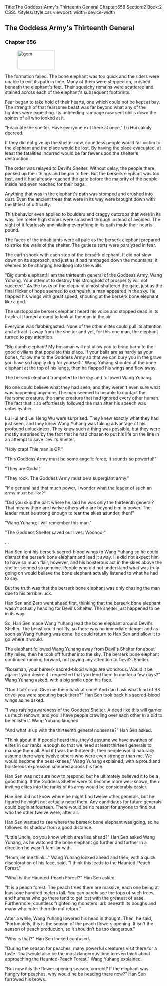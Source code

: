Title:The Goddess Army's Thirteenth General 
Chapter:656 
Section:2 
Book:2 
CSS:../Styles/style.css 
viewport: width=device-width
  
## The Goddess Army's Thirteenth General
### Chapter 656 
<figure>
	<img src="../Images/gem.gif" alt="gem" id="gem" width="120" height="60" />
</figure>
  

  
  The formation failed. The bone elephant was too quick and the riders were unable to exit its path in time. Many of them were stepped on, crushed beneath the elephant's feet. Their squelchy remains were scattered and stained across each of the elephant's subsequent footprints.

Fear began to take hold of their hearts, one which could not be kept at bay. The strength of that fearsome beast was far beyond what any of the fighters were expecting. Its unheeding rampage now sent chills down the spines of all who looked at it.

"Evacuate the shelter. Have everyone exit there at once," Lu Hui calmly decreed.

If they did not give up the shelter now, countless people would fall victim to the elephant and the place would be lost. By having the place evacuated, at least the fatalities incurred would be far fewer upon the shelter's destruction.

The order was relayed to Devil's Shelter. Without delay, the people there packed up their things and began to flee. But the berserk elephant was too fast, and it had already reached the gate before the majority of the people inside had even reached for their bags.

Anything that was in the elephant's path was stomped and crushed into dust. Even the ancient trees that were in its way were brought down with the littlest of difficulty.

This behavior even applied to boulders and craggy outcrops that were in its way. Ten meter high stones were smashed through instead of avoided. The sight of it fearlessly annihilating everything in its path made their hearts pound.

The faces of the inhabitants were all pale as the berserk elephant prepared to strike the walls of the shelter. The gutless sorts were paralyzed in fear.

The earth shook with each step of the berserk elephant. It did not slow down on its approach, and just as it had rampaged down the mountains, it seemed to be charging headlong into the walls.

"Big dumb elephant! I am the thirteenth general of the Goddess Army, Wang Yuhang. Your attempt to destroy this stronghold of prosperity will not succeed." As the tusks of the elephant almost shattered the gate, just as the final flicker of hope seemed to extinguish, a man appeared in the sky. He flapped his wings with great speed, shouting at the berserk bone elephant like a god.

The unstoppable berserk elephant heard his voice and stopped dead in its tracks. It turned around to look at the man in the air.

Everyone was flabbergasted. None of the other elites could pull its attention and attract it away from the shelter and yet, for this one man, the elephant turned to pay attention.

"Big dumb elephant! My bossman will not allow you to bring harm to the good civilians that populate this place. If your balls are as hardy as your bones, follow me to the Goddess Army so that we can bury you in the grave you have so happily dug for yourself!" Wang Yuhang shouted at the bone elephant at the top of his lungs, then he flapped his wings and flew away.

The berserk elephant trumpeted to the sky and followed Wang Yuhang.

No one could believe what they had seen, and they weren't even sure what was happening anymore. The man seemed to be able to contact the fearsome creature, the same creature that had ignored every other human. The fact that it so effortlessly followed the man after his speech was unbelievable.

Lu Hui and Lei Heng Wu were surprised. They knew exactly what they had just seen, and they knew Wang Yuhang was taking advantage of his profound unluckiness. They knew such a thing was possible, but they were mostly surprised by the fact that he had chosen to put his life on the line in an attempt to save Devil's Shelter.

"Holy crap! This man is OP."

"This Goddess Army must be some angelic force; it sounds so powerful!"

"They are Gods!"

"They rock. The Goddess Army must be a supergiant army."

"If a general had that much power, I wonder what the leader of such an army must be like?"

"Did you skip the part where he said he was only the thirteenth general? That means there are twelve others who are beyond him in power. The leader must be strong enough to tear the skies asunder, then!"

"Wang Yuhang; I will remember this man."

"The Goddess Shelter saved our lives. Woohoo!"

…

Han Sen lent his berserk sacred-blood wings to Wang Yuhang so he could distract the berserk bone elephant and lead it away. He did not expect him to have so much flair, however, and his boisterous act in the skies above the shelter seemed so genuine. People who did not understand what was truly going on would believe the bone elephant actually listened to what he had to say.

But the truth was that the berserk bone elephant was only chasing the man due to his terrible luck.

Han Sen and Zero went ahead first, thinking that the berserk bone elephant wasn't actually heading for Devil's Shelter. The shelter just happened to be in its way.

So, Han Sen made Wang Yuhang lead the bone elephant around Devil's Shelter. The beast could not fly, so there was no immediate danger and as soon as Wang Yuhang was done, he could return to Han Sen and allow it to go where it would.

The elephant followed Wang Yuhang away from Devil's Shelter for about fifty miles, then he took off further into the sky. The berserk bone elephant continued running forward, not paying any attention to Devil's Shelter.

"Bossman, your berserk sacred-blood wings are wondrous. Would it be against your desire if I requested that you lend them to me for a few days?" Wang Yuhang asked, with a big smile upon his face.

"Don't talk crap. Give me them back at once! And can I ask what kind of BS drivel you were spouting back there?" Han Sen took back his sacred-blood wings as he asked.

"I was raising awareness of the Goddess Shelter. A deed like this will garner us much renown, and you'll have people crawling over each other in a bid to be enlisted." Wang Yuhang laughed.

"And what is up with the thirteenth general nonsense?" Han Sen asked.

"Think about it! If people heard this, they'd assume we have swathes of elites in our ranks, enough so that we need at least thirteen generals to manage them all. And if I was the thirteenth, then people would naturally assume there were twelve others who were even stronger than me. We would become the bees-knees," Wang Yuhang explained, with a proud and boisterous expression smeared across his face.

Han Sen was not sure how to respond, but he ultimately believed it to be a good thing. If the Goddess Shelter were to become more well-known, then inviting elites into the ranks of its army would be considerably easier.

Han Sen did not know where he might find twelve other generals, but he figured he might not actually need them. Any candidates for future generals could begin at fourteen. There would be no reason for anyone to find out who the other twelve were, after all.

Han Sen wanted to see where the berserk bone elephant was going, so he followed its shadow from a good distance.

"Little Uncle, do you know which area lies ahead?" Han Sen asked Wang Yuhang, as he watched the bone elephant go further and further in a direction he wasn't familiar with.

"Hmm, let me think..." Wang Yuhang looked ahead and then, with a quick discoloration of his face, said, "I think this leads to the Haunted-Peach Forest."

"What is the Haunted-Peach Forest?" Han Sen asked.

"It is a peach forest. The peach trees there are massive, each one being at least one hundred meters tall. You can barely see the tops of such trees, and humans who go there tend to get lost with the greatest of ease. Furthermore, countless frightening monsters lurk beneath its boughs and many who enter there do not return."

After a while, Wang Yuhang lowered his head in thought. Then, he said, "Fortunately, this is the season of the peach flowers opening. It isn't the season of peach production, so it shouldn't be too dangerous."

"Why is that?" Han Sen looked confused.

"During the season for peaches, many powerful creatures visit there for a taste. That would also be the most dangerous time to even think about approaching the Haunted-Peach Forest," Wang Yuhang explained.

"But now it is the flower opening season, correct? If the elephant was hungry for peaches, why would he be heading there now?" Han Sen furrowed his brows.
